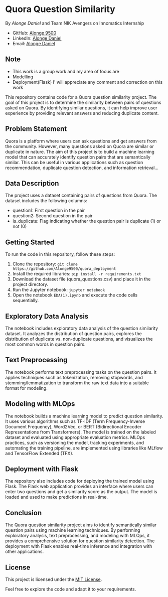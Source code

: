# Quora Question Similarity
By *Alonge Daniel* and Team NIK Avengers on Innomatics Internship 

- GitHub: [Alonge 9500](https://github.com/Alonge9500)
- LinkedIn: [Alonge Daniel](https://www.linkedin.com/in/alonge-daniel-27b4b4139/)
- Email: [Alonge Daniel](mailto:alongedaniel19@gmail.com)

## Note
* This work is a group work and my area of focus are
* Modelling
* Deployment(Flask)
I' will appreciate any comment and correction on this work 

This repository contains code for a Quora question similarity project. The goal of this project is to determine the similarity between pairs of questions asked on Quora. By identifying similar questions, it can help improve user experience by providing relevant answers and reducing duplicate content.

## Problem Statement

Quora is a platform where users can ask questions and get answers from the community. However, many questions asked on Quora are similar or duplicate in nature. The aim of this project is to build a machine learning model that can accurately identify question pairs that are semantically similar. This can be useful in various applications such as question recommendation, duplicate question detection, and information retrieval...

## Data Description

The project uses a dataset containing pairs of questions from Quora. The dataset includes the following columns:

- question1: First question in the pair
- question2: Second question in the pair
- is_duplicate: Flag indicating whether the question pair is duplicate (1) or not (0)

## Getting Started

To run the code in this repository, follow these steps:

1. Clone the repository: `git clone https://github.com/Alonge9500/quora_deployment`
2. Install the required libraries: `pip install -r requirements.txt`
3. Download the dataset file (quora_questions.csv) and place it in the project directory.
4. Run the Jupyter notebook: `jupyter notebook`
5. Open the notebook `EDA(1).ipynb` and execute the code cells sequentially.

## Exploratory Data Analysis

The notebook includes exploratory data analysis of the question similarity dataset. It analyzes the distribution of question pairs, explores the distribution of duplicate vs. non-duplicate questions, and visualizes the most common words in question pairs.

## Text Preprocessing

The notebook performs text preprocessing tasks on the question pairs. It applies techniques such as tokenization, removing stopwords, and stemming/lemmatization to transform the raw text data into a suitable format for modeling.

## Modeling with MLOps

The notebook builds a machine learning model to predict question similarity. It uses various algorithms such as TF-IDF (Term Frequency-Inverse Document Frequency), Word2Vec, or BERT (Bidirectional Encoder Representations from Transformers). The model is trained on the labeled dataset and evaluated using appropriate evaluation metrics. MLOps practices, such as versioning the model, tracking experiments, and automating the training pipeline, are implemented using libraries like MLflow and TensorFlow Extended (TFX).

## Deployment with Flask

The repository also includes code for deploying the trained model using Flask. The Flask web application provides an interface where users can enter two questions and get a similarity score as the output. The model is loaded and used to make predictions in real-time.

## Conclusion

The Quora question similarity project aims to identify semantically similar question pairs using machine learning techniques. By performing exploratory analysis, text preprocessing, and modeling with MLOps, it provides a comprehensive solution for question similarity detection. The deployment with Flask enables real-time inference and integration with other applications.

## License

This project is licensed under the [MIT License](LICENSE).

Feel free to explore the code and adapt it to your requirements.
